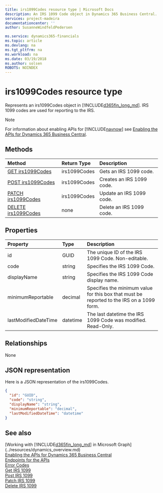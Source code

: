 ```yaml
---
title: irs1099Codes resource type | Microsoft Docs
description: An IRS 1099 Code object in Dynamics 365 Business Central.
services: project-madeira
documentationcenter: ''
author: SusanneWindfeldPedersen

ms.service: dynamics365-financials
ms.topic: article
ms.devlang: na
ms.tgt_pltfrm: na
ms.workload: na
ms.date: 03/19/2018
ms.author: solsen
ROBOTS: NOINDEX
---
```


# irs1099Codes resource type
Represents an irs1099Codes object in [!INCLUDE[d365fin_long_md](../../includes/d365fin_long_md.md)]. IRS 1099 codes are used for reporting to the IRS.

> [!NOTE]  
> For information about enabling APIs for [!INCLUDE[navnow](../../includes/navnow_md.md)] see [Enabling the APIs for Dynamics 365 Business Central](../../enabling-apis-for-dynamics-nav.md).

## Methods

| Method                                                 | Return Type|Description            |
|:-------------------------------------------------------|:-----------|:----------------------|
|[GET irs1099Codes](../api/dynamics_irs1099_get.md)      |irs1099Codes|Gets an IRS 1099 code. |
|[POST irs1099Codes](../api/dynamics_create_irs1099.md)  |irs1099Codes|Creates an IRS 1099 code.|
|[PATCH irs1099Codes](../api/dynamics_irs1099_update.md) |irs1099Codes|Update an IRS 1099 code.|
|[DELETE irs1099Codes](../api/dynamics_irs1099_delete.md)|none        |Delete an IRS 1099 code.|

## Properties

| Property           | Type     |Description                                      |
|:-------------------|:-------|:------------------------------------------------|
|id                  |GUID    |The unique ID of the IRS 1099 Code. Non-editable.|
|code                |string  |Specifies the IRS 1099 Code.                     |
|displayName         |string  |Specifies the IRS 1099 Code display name.        |
|minimumReportable   |decimal |Specifies the minimum value for this box that must be reported to the IRS on a 1099 form.|
|lastModifiedDateTime|datetime|The last datetime the IRS 1099 Code was modified. Read-Only.|  


## Relationships
None

## JSON representation

Here is a JSON representation of the irs1099Codes.


```json
{
  "id": "GUID",
  "code": "string",
  "displayName": "string",
  "minimumReportable": "decimal",
  "lastModifiedDateTime": "datetime"
}
```

## See also
[Working with [!INCLUDE[d365fin_long_md](../../includes/d365fin_long_md.md)] in Microsoft Graph](../resources/dynamics_overview.md)  
[Enabling the APIs for Dynamics 365 Business Central](../../enabling-apis-for-dynamics-nav.md)  
[Endpoints for the APIs](../../endpoints-apis-for-dynamics.md)  
[Error Codes](../dynamics_error_codes.md)  
[Get IRS 1099](../api/dynamics_irs1099_get.md)  
[Post IRS 1099](../api/dynamics_create_irs1099.md)  
[Patch IRS 1099](../api/dynamics_irs1099_update.md)  
[Delete IRS 1099](../api/dynamics_irs1099_delete.md)  